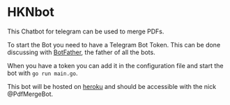 # HKNbot

This Chatbot for telegram can be used to merge PDFs.

To start the Bot you need to have a Telegram Bot Token. This can be done
discussing with [BotFather](https://core.telegram.org/bots#6-botfather),
the father of all the bots.

When you have a token you can add it in the configuration file and start
the bot with `go run main.go`.

This bot will be hosted on [heroku](https://www.heroku.com/) and should be
accessible with the nick @PdfMergeBot.
